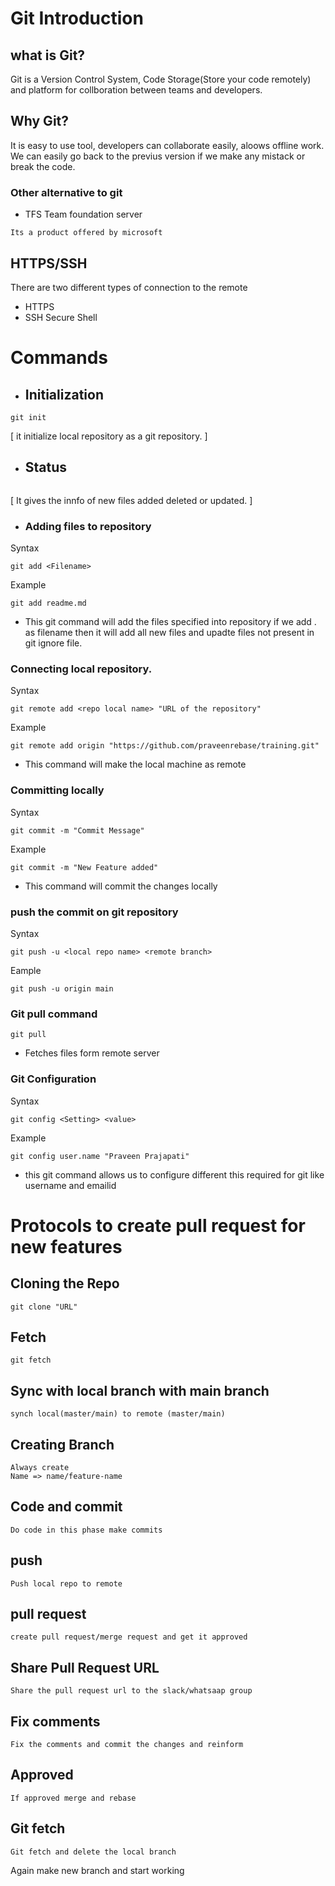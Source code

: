 # Git Introduction

## what is Git?

Git is a Version Control System, Code Storage(Store your code remotely) and platform for collboration between teams and developers.

## Why Git?

It is easy to use tool, developers can collaborate easily, aloows offline work.
We can easily go back to the previus version if we make any mistack or break the code.

### Other alternative to git

- TFS Team foundation server

```
Its a product offered by microsoft
```

## HTTPS/SSH

There are two different types of connection to the remote

- HTTPS
- SSH Secure Shell

# Commands

- ## Initialization

```
git init
```

[ it initialize local repository as a git repository. ]

- ## Status

```git status

```

[ It gives the innfo of new files added deleted or updated. ]

- ### Adding files to repository

Syntax

```
git add <Filename>
```

Example

```
git add readme.md
```

- This git command will add the files specified into repository if we add . as filename then it will add all new files and upadte files not present in git ignore file.

### Connecting local repository.

Syntax

```
git remote add <repo local name> "URL of the repository"
```

Example

```
git remote add origin "https://github.com/praveenrebase/training.git"
```

- This command will make the local machine as remote

### Committing locally

Syntax

```
git commit -m "Commit Message"
```

Example

```
git commit -m "New Feature added"
```

- This command will commit the changes locally

### push the commit on git repository

Syntax

```
git push -u <local repo name> <remote branch>
```

Eample

```
git push -u origin main
```

### Git pull command

```
git pull
```

- Fetches files form remote server

### Git Configuration

Syntax

```
git config <Setting> <value>
```

Example

```
git config user.name "Praveen Prajapati"
```

- this git command allows us to configure different this required for git like username and emailid

# Protocols to create pull request for new features

## Cloning the Repo

```
git clone "URL"
```

## Fetch

```
git fetch
```

## Sync with local branch with main branch

```
synch local(master/main) to remote (master/main)
```

## Creating Branch

```
Always create
Name => name/feature-name
```

## Code and commit

```
Do code in this phase make commits
```

## push

```
Push local repo to remote
```

## pull request

```
create pull request/merge request and get it approved
```

## Share Pull Request URL

```
Share the pull request url to the slack/whatsaap group
```

## Fix comments

```
Fix the comments and commit the changes and reinform
```

## Approved

```
If approved merge and rebase
```

## Git fetch

```
Git fetch and delete the local branch
```

Again make new branch and start working
